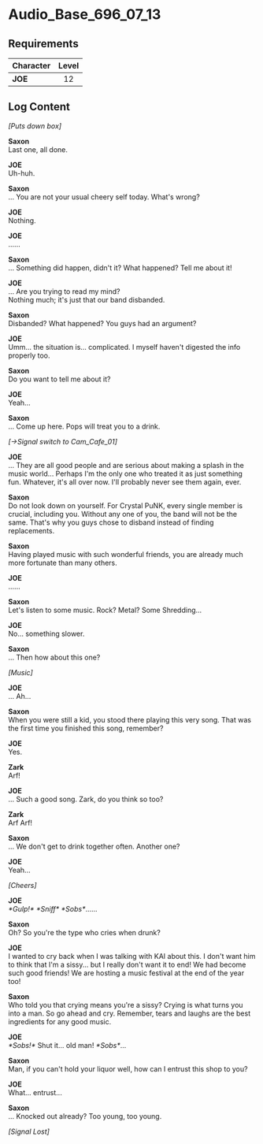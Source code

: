 # Audio_Base_696_07_13
## Requirements
|Character|Level|
|---------|:---:|
|**JOE**  | 12  |

## Log Content
*\[Puts down box\]*

**Saxon**<br>
Last one, all done.

**JOE**<br>
Uh\-huh.

**Saxon**<br>
... You are not your usual cheery self today. What's wrong?

**JOE**<br>
Nothing.

**JOE**<br>
......

**Saxon**<br>
... Something did happen, didn't it? What happened? Tell me about it!

**JOE**<br>
... Are you trying to read my mind? <br>
Nothing much; it's just that our band disbanded.

**Saxon**<br>
Disbanded? What happened? You guys had an argument?

**JOE**<br>
Umm... the situation is... complicated. I myself haven't digested the info properly too.

**Saxon**<br>
Do you want to tell me about it?

**JOE**<br>
Yeah...

**Saxon**<br>
... Come up here. Pops will treat you to a drink.

*[→Signal switch to Cam\_Cafe\_01]*

**JOE**<br>
... They are all good people and are serious about making a splash in the music world... Perhaps I'm the only one who treated it as just something fun. Whatever, it's all over now. I'll probably never see them again, ever.

**Saxon**<br>
Do not look down on yourself. For Crystal PuNK, every single member is crucial, including you. Without any one of you, the band will not be the same. That's why you guys chose to disband instead of finding replacements.

**Saxon**<br>
Having played music with such wonderful friends, you are already much more fortunate than many others.

**JOE**<br>
......

**Saxon**<br>
Let's listen to some music. Rock? Metal? Some Shredding...

**JOE**<br>
No... something slower.

**Saxon**<br>
... Then how about this one?

*\[Music\]*

**JOE**<br>
... Ah...

**Saxon**<br>
When you were still a kid, you stood there playing this very song. That was the first time you finished this song, remember?

**JOE**<br>
Yes.

**Zark**<br>
Arf!

**JOE**<br>
... Such a good song. Zark, do you think so too?

**Zark**<br>
Arf Arf!

**Saxon**<br>
... We don't get to drink together often. Another one?

**JOE**<br>
Yeah...

*\[Cheers\]*

**JOE**<br>
*\*Gulp!\* \*Sniff\* \*Sobs\**......

**Saxon**<br>
Oh? So you're the type who cries when drunk?

**JOE**<br>
I wanted to cry back when I was talking with KAI about this. I don't want him to think that I'm a sissy... but I really don't want it to end! We had become such good friends! We are hosting a music festival at the end of the year too!

**Saxon**<br>
Who told you that crying means you're a sissy? Crying is what turns you into a man. So go ahead and cry. Remember, tears and laughs are the best ingredients for any good music.

**JOE**<br>
*\*Sobs!\** Shut it... old man! *\*Sobs\**...

**Saxon**<br>
Man, if you can't hold your liquor well, how can I entrust this shop to you?

**JOE**<br>
What... entrust...

**Saxon**<br>
... Knocked out already? Too young, too young.

*[Signal Lost]*
